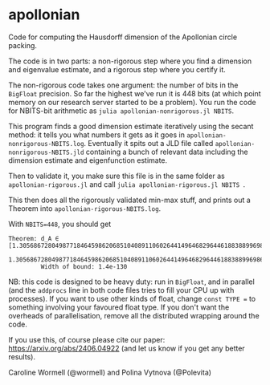 # apollonian

Code for computing the Hausdorff dimension of the Apollonian circle packing.

The code is in two parts: a non-rigorous step where you find a dimension and eigenvalue estimate, and a rigorous step where you certify it.

The non-rigorous code takes one argument: the number of bits in the `BigFloat` precision. So far the highest we've run it is 448 bits (at which point memory on our research server started to be a problem). You run the code for NBITS-bit arithmetic as ` julia apollonian-nonrigorous.jl NBITS `.

This program finds a good dimension estimate iteratively using the secant method: it tells you what numbers it gets as it goes in `apollonian-nonrigorous-NBITS.log`.
Eventually it spits out a JLD file called `apollonian-nonrigorous-NBITS.jld` containing a bunch of relevant data including the dimension estimate and eigenfunction estimate.

Then to validate it, you make sure this file is in the same folder as `apollonian-rigorous.jl` and call `julia apollonian-rigorous.jl NBITS `.

This then does all the rigorously validated min-max stuff, and prints out a Theorem into `apollonian-rigorous-NBITS.log`.

With `NBITS=448`, you should get

```
Theorem: d_A ∈ [1.30568672804987718464598620685104089110602644149646829644618838899698642050296986454521612315053871328079246688242186910196730564360845303608397826,
                1.305686728049877184645986206851040891106026441496468296446188388996986420502969864545216123150538713280792466882421869101967305643746971829783186659]
         Width of bound: 1.4e-130
```

NB: this code is designed to be heavy duty: run in `BigFloat`, and in parallel (and the `addprocs` line in both code files tries to fill your CPU up with processes). If you want to use other kinds of float, change `const TYPE =` to something involving your favoured float type. If you don't want the overheads of parallelisation, remove all the distributed wrapping around the code.

If you use this, of course please cite our paper: https://arxiv.org/abs/2406.04922 (and let us know if you get any better results).

Caroline Wormell (@wormell) and Polina Vytnova (@Polevita)
